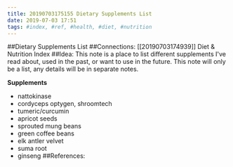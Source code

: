 ```yaml
---
title: 20190703175155 Dietary Supplements List
date: 2019-07-03 17:51
tags: #index, #ref, #health, #diet, #nutrition
---
```

##Dietary Supplements List
##Connections:
[[20190703174939]] Diet & Nutrition Index
##Idea:
This note is a place to list different supplements I've read about, used in the past, or want to use in the future. This note will only be a list, any details will be in separate notes.

**Supplements**

* nattokinase
* cordyceps optygen, shroomtech
* tumeric/curcumin
* apricot seeds
* sprouted mung beans
* green coffee beans
* elk antler velvet
* suma root
* ginseng
##References:
